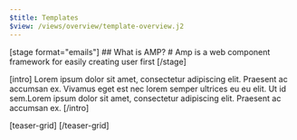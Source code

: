 ```yaml
---
$title: Templates
$view: /views/overview/template-overview.j2
---
```

<section class="ad--stage ad--container-fluid">
[stage format="emails"]
## What is AMP?
# Amp is a web component framework for easily creating user first
[/stage]
</section>

[intro]
Lorem ipsum dolor sit amet, consectetur adipiscing elit. Praesent ac accumsan ex. Vivamus eget est nec lorem semper ultrices eu eu elit. Ut id sem.Lorem ipsum dolor sit amet, consectetur adipiscing elit. Praesent ac accumsan ex.
[/intro]


[teaser-grid]
[](/content/shared/fill-ins/template.md)
[](/content/shared/fill-ins/template.md)
[](/content/shared/fill-ins/template.md)
[](/content/shared/fill-ins/template.md)
[/teaser-grid]
